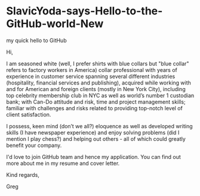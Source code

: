 # SlavicYoda-says-Hello-to-the-GitHub-world-New
my quick hello to GitHub

Hi,

I am seasoned white (well, I prefer shirts with blue collars but "blue collar" refers to factory workers in America) collar professional with years of experience in customer service spanning several different
industries (hospitality, financial services and publishing), acquired while working with and for American and foreign
clients (mostly in New York City), including top celebrity membership club in NYC as well as world’s number 1 custodian bank; with Can-Do attitude and risk, time and project management skills; familiar with challenges and risks related to providing top-notch level of client satisfaction. 

I possess, keen mind (don’t we all?) eloquence as well as developed writing skills (I have newspaper experience) and enjoy solving problems (did I mention I play chess?) and helping out others - all of which could greatly benefit your company.

I'd love to join GitHub team and hence my application. You can find out more about me in my resume and cover letter.

Kind regards,

Greg
